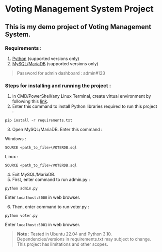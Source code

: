 # Voting Management System Project

## This is my demo project of Voting Management System.

### Requirements :
1. [Python](https://www.python.org/) (supported versions only)
2. [MySQL](https://dev.mysql.com/downloads/)/[MariaDB](https://mariadb.org/) (supported versions only)

> Password for admin dashboard : admin#123

### Steps for installing and running the project :
1. In CMD/PowerShell/any Linux Terminal, create virtual environment by following this [link](https://www.geeksforgeeks.org/creating-python-virtual-environment-windows-linux/).
2. Enter this command to install Python libraries required to run this project :
```
pip install -r requirements.txt
```
3. Open MySQL/MariaDB. Enter this command :

Windows :
```
SOURCE <path_to_file>\VOTERDB.sql
```
Linux :
```
SOURCE <path_to_file>/VOTERDB.sql
```
4. Exit MySQL/MariaDB.
5. First, enter command to run admin.py :
```
python admin.py
```
Enter `localhost:5000` in web browser.

6. Then, enter command to run voter.py :
```
python voter.py
```
Enter `localhost:5001` in web browser.


> **Note :** Tested in Ubuntu 22.04 and Python 3.10. Dependencies/versions in requirements.txt may subject to change. This project has limitations and other scopes.
